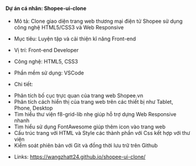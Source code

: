 #### Dự án cá nhân: Shopee-ui-clone

- Mô tả: Clone giao diện trang web thương mại điện tử Shopee sử dụng công nghệ HTML5/CSS3 và Web Responsive

- Mục tiêu: Luyện tập và cải thiện kĩ năng Front-end

- Vị trí: Front-end Developer

- Công nghệ: HTML5, CSS3

- Phần mềm sử dụng: VSCode

- Chi tiết:

* Phân tích bố cục trực quan của trang web Shopee.vn
* Phân tích cách hiển thị của trang web trên các thiết bị như Tablet, Phone, Desktop
* Tìm hiểu thư viện f8-grid-lib nhẹ giúp hỗ trợ dựng Web Responsive nhanh
* Tìm hiểu sử dụng FontAwesome giúp thêm icon vào trang web
* Cấu trúc trang với HTML và Style các thành phần với Css kết hợp với thư viện
* Kiểm soát phiên bản với Git và đồng thời lưu trữ trên Github

- Links: https://wangzhatt24.github.io/shopee-ui-clone/
